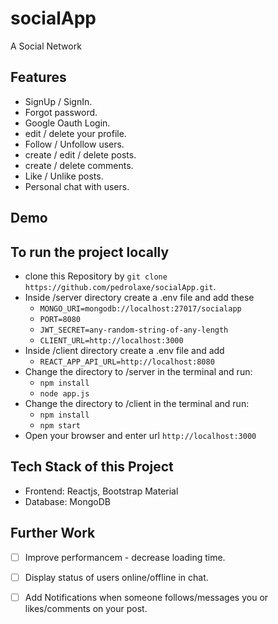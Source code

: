  
 # socialApp

A Social Network

## Features

* SignUp / SignIn.
* Forgot password.
* Google Oauth Login.
* edit / delete your profile.
* Follow / Unfollow users.
* create / edit / delete posts.
* create / delete comments.
* Like / Unlike posts.
* Personal chat with users.

## Demo 


## To run the project locally

* clone this Repository by `git clone https://github.com/pedrolaxe/socialApp.git`.
* Inside /server directory create a .env file and add these
    - `MONGO_URI=mongodb://localhost:27017/socialapp`
    - `PORT=8080`
    - `JWT_SECRET=any-random-string-of-any-length`
    - `CLIENT_URL=http://localhost:3000`
* Inside /client directory create a .env file and add
    - `REACT_APP_API_URL=http://localhost:8080`
* Change the directory to /server in the terminal and run:
    - `npm install`
    - `node app.js`
* Change the directory to /client in the terminal and run:
    - `npm install`
    - `npm start`
* Open your browser and enter url `http://localhost:3000`

## Tech Stack of this Project

* Frontend: Reactjs, Bootstrap Material
* Database: MongoDB


## Further Work

- [ ] Improve performancem - decrease loading time.
- [ ] Display status of users online/offline in chat.
- [ ] Add Notifications when someone follows/messages you or likes/comments on your post. 



